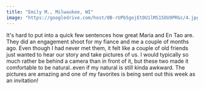 ```yaml
---
title: "Emily M., Milwaukee, WI"
image: "https://googledrive.com/host/0B-rUPb5gojEtOU1lMS15OU9PRGc/4.jpg"
---
```

It's hard to put into a quick few sentences how great Maria and En Tao are. They did an engagement shoot for my fiance and me a couple of months ago. Even though I had never met them, it felt like a couple of old friends just wanted to hear our story and take pictures of us. I would typically so much rather be behind a camera than in front of it, but these two made it comfortable to be natural..even if my natural is still kinda awkward. The pictures are amazing and one of my favorites is being sent out this week as an invitation!